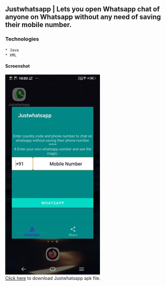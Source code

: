 ## Justwhatsapp | Lets you open Whatsapp chat of anyone on Whatsapp without any need of saving their mobile number.
### Technologies
```
* Java
* XML
```
#### Screenshot
![img](./images/Justwhatsapp.jpg "Screenshot")<br>
<a href="https://github.com/ajayg51/Justwhatsapp/blob/master/app/install/Justwhatsapp.apk?raw=true">Click here</a> to download Justwhatsapp apk file.
